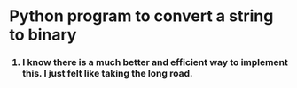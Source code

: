 <h1>Python program to convert a string to binary</h1>

<ol>
    <h3><li>I know there is a much better and efficient way to implement this. 
    I just felt like taking the long road.</li></h3>
</ol>
